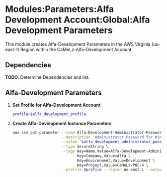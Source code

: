 # Modules:Parameters:Alfa Development Account:Global:Alfa Development Parameters

This module creates Alfa-Development Parameters in the AWS Virginia (us-east-1) Region within the
CaMeLz-Alfa-Development Account.

## Dependencies

**TODO**: Determine Dependencies and list.

## Alfa-Development Parameters

1. **Set Profile for Alfa-Development Account**

    ```bash
    profile=$alfa_development_profile
    ```

1. **Create Alfa-Development Instance Parameters**

    ```bash
    aws ssm put-parameter --name Alfa-Development-Administrator-Password \
                          --description 'Administrator Password for Windows Instances' \
                          --value "$alfa_development_administrator_password" \
                          --type SecureString \
                          --tags Key=Name,Value=Alfa-Development-Administrator-Password \
                                 Key=Company,Value=Alfa \
                                 Key=Environment,Value=Development \
                                 Key=Project,Value=CaMeLz-POC-4 \
                          --profile $profile --region us-east-1 --output text
    ```
